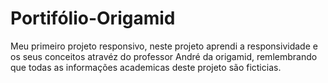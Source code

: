 # Portifólio-Origamid
Meu primeiro projeto responsivo, 
neste projeto aprendi a responsividade e os seus conceitos atravéz do professor André da origamid,
remlembrando que todas as informações academicas deste projeto são ficticias.


